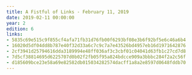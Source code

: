 ```yaml
---
title: A Fistful of Links - February 11, 2019
date: 2019-02-11 00:00:00
year: 2
edition: 6
links:
- 5835c69e515c9f855cf4afa71fb31d76fb00f6293bf08e3b6f92bf5e6c46a6b4
- 16020d5df04dd8b787e40f32d33a6c7c9c7a7e43526bd4957eb16d1971642876
- 2cf3941d25794616dda3189994e48ff036af3c3cbf01c04041d63fb1c27cd7d8
- 7d5cf38814695d6225707d0b02f2fb05f95a824bdcce909a3bbbc284f2a2c56f
- d185609bce23e58a69e82582db015034282574dacff1a8a2e8597d0648fddb70
---
```

